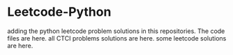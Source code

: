 # Leetcode-Python
adding the python leetcode problem solutions in this repositories. 
The code files are here.
all CTCI problems solutions are here.
some leetcode solutions are here.



















































































































































































































































































































































































































































































































































































































































































































































































































































































































































































































































































